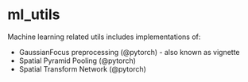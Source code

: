 # ml_utils
Machine learning related utils includes implementations of:
- GaussianFocus preprocessing (@pytorch) - also known as vignette
- Spatial Pyramid Pooling (@pytorch)
- Spatial Transform Network (@pytorch)
